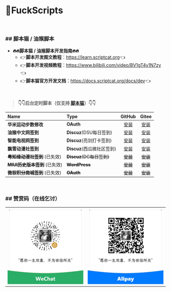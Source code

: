 # 🌈FuckScripts

<br>

### \#\# 脚本猫 / 油猴脚本

- **🔥🔥脚本猫 / 油猴脚本开发指南🔥🔥**
  - 👉**脚本开发图文教程**：<https://learn.scriptcat.org>👈
  - 👉**脚本开发视频教程**：<https://www.bilibili.com/video/BV1gT4y1N7zy>👈
  - 👉**脚本猫官方开发文档**：<https://docs.scriptcat.org/docs/dev>👈

<br>

> **👇👇后台定时脚本（仅支持 [脚本猫](https://docs.scriptcat.org)）👇👇**

| Name | Type | GitHub | Gitee |
|:---|:---|:---:|:---:|
| **华米运动步数修改** | **OAuth** | [安装](https://raw.githubusercontent.com/geoisam/FuckScripts/main/sc/华米运动步数修改.user.js) | [安装](https://gitee.com/geoisam/FuckScripts/raw/main/sc/华米运动步数修改.user.js) |
| **油猴中文网签到** | **Discuz**(DSU每日签到) | [安装](https://raw.githubusercontent.com/geoisam/FuckScripts/main/sc/油猴中文网签到.user.js) | [安装](https://gitee.com/geoisam/FuckScripts/raw/main/sc/油猴中文网签到.user.js) |
| **智能电视网签到** | **Discuz**(亮剑打卡签到) | [安装](https://raw.githubusercontent.com/geoisam/FuckScripts/main/sc/智能电视网签到.user.js) | [安装](https://gitee.com/geoisam/sc/FuckScripts/raw/main/智能电视网签到.user.js) |
| **飘雪动漫社签到** | **Discuz**(西瓜微社区签到) | [安装](https://raw.githubusercontent.com/geoisam/FuckScripts/main/sc/飘雪动漫社签到.user.js) | [安装](https://gitee.com/geoisam/FuckScripts/raw/main/sc/飘雪动漫社签到.user.js) |
| ~~**粤知缘动漫社签到**~~ (已失效) | ~~**Discuz**(DC每日签到)~~ | ~~[安装](https://raw.githubusercontent.com/geoisam/FuckScripts/main/sc/粤知缘动漫社签到.user.js)~~ | ~~[安装](https://gitee.com/geoisam/FuckScripts/raw/main/sc/粤知缘动漫社签到.user.js)~~ |
| ~~**MIUI历史版本签到**~~ (已失效) | ~~**WordPress**~~ | ~~[安装](https://raw.githubusercontent.com/geoisam/FuckScripts/main/sc/MIUI历史版本签到.user.js)~~ | ~~[安装](https://gitee.com/geoisam/FuckScripts/raw/main/sc/MIUI历史版本签到.user.js)~~ |
| ~~**微软积分商城签到**~~ (已失效) | ~~**OAuth**~~ | ~~[安装](https://raw.githubusercontent.com/geoisam/FuckScripts/main/sc/微软积分商城签到.user.js)~~ | ~~[安装](https://gitee.com/geoisam/FuckScripts/raw/main/sc/微软积分商城签到.user.js)~~ |

<br>

### \#\# 赞赏码（在线乞讨）

<table>
<tr>
<td><a>
<img src="../images/wechat.jpg">
</a></td>
<td><a>
<img src="../images/alipay.jpg">
</a></td>
</tr>
</table>

